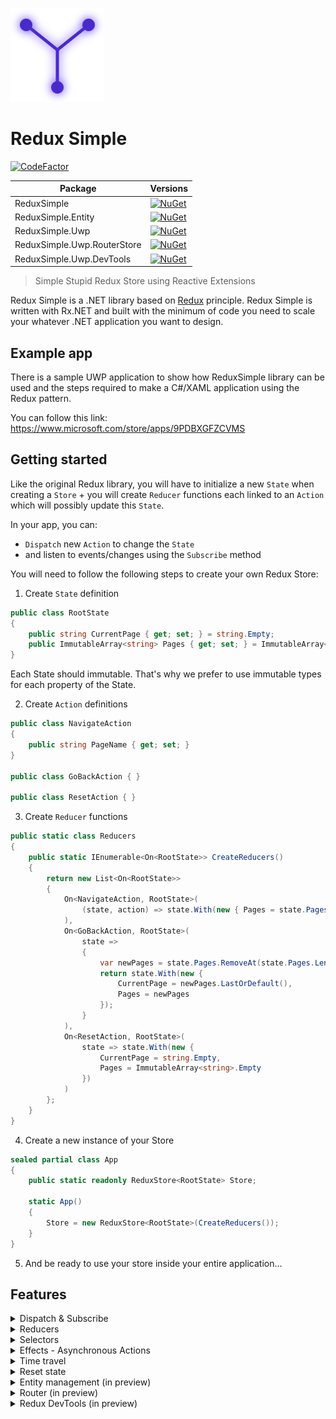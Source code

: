 ![./images/logo.png](./images/logo.png)

# Redux Simple

[![CodeFactor](https://www.codefactor.io/repository/github/odonno/reduxsimple/badge)](https://www.codefactor.io/repository/github/odonno/reduxsimple)

| Package                     | Versions                                                                                                                                |
| --------------------------- | --------------------------------------------------------------------------------------------------------------------------------------- |
| ReduxSimple                 | [![NuGet](https://img.shields.io/nuget/v/ReduxSimple.svg)](https://www.nuget.org/packages/ReduxSimple/)                                 |
| ReduxSimple.Entity          | [![NuGet](https://img.shields.io/nuget/v/ReduxSimple.Entity.svg)](https://www.nuget.org/packages/ReduxSimple.Entity/)                   |
| ReduxSimple.Uwp             | [![NuGet](https://img.shields.io/nuget/v/ReduxSimple.Uwp.svg)](https://www.nuget.org/packages/ReduxSimple.Uwp/)                         |
| ReduxSimple.Uwp.RouterStore | [![NuGet](https://img.shields.io/nuget/v/ReduxSimple.Uwp.RouterStore.svg)](https://www.nuget.org/packages/ReduxSimple.Uwp.RouterStore/) |
| ReduxSimple.Uwp.DevTools    | [![NuGet](https://img.shields.io/nuget/v/ReduxSimple.Uwp.DevTools.svg)](https://www.nuget.org/packages/ReduxSimple.Uwp.DevTools/)       |

> Simple Stupid Redux Store using Reactive Extensions

Redux Simple is a .NET library based on [Redux](https://redux.js.org/) principle. Redux Simple is written with Rx.NET and built with the minimum of code you need to scale your whatever .NET application you want to design.

## Example app

There is a sample UWP application to show how ReduxSimple library can be used and the steps required to make a C#/XAML application using the Redux pattern.

You can follow this link: https://www.microsoft.com/store/apps/9PDBXGFZCVMS

## Getting started

Like the original Redux library, you will have to initialize a new `State` when creating a `Store` + you will create `Reducer` functions each linked to an `Action` which will possibly update this `State`.

In your app, you can:

- `Dispatch` new `Action` to change the `State`
- and listen to events/changes using the `Subscribe` method

You will need to follow the following steps to create your own Redux Store:

1. Create `State` definition

```csharp
public class RootState
{
    public string CurrentPage { get; set; } = string.Empty;
    public ImmutableArray<string> Pages { get; set; } = ImmutableArray<string>.Empty;
}
```

Each State should immutable. That's why we prefer to use immutable types for each property of the State.

2. Create `Action` definitions

```csharp
public class NavigateAction
{
    public string PageName { get; set; }
}

public class GoBackAction { }

public class ResetAction { }
```

3. Create `Reducer` functions

```csharp
public static class Reducers
{
    public static IEnumerable<On<RootState>> CreateReducers()
    {
        return new List<On<RootState>>
        {
            On<NavigateAction, RootState>(
                (state, action) => state.With(new { Pages = state.Pages.Add(action.PageName) })
            ),
            On<GoBackAction, RootState>(
                state =>
                {
                    var newPages = state.Pages.RemoveAt(state.Pages.Length - 1);
                    return state.With(new {
                        CurrentPage = newPages.LastOrDefault(),
                        Pages = newPages
                    });
                }
            ),
            On<ResetAction, RootState>(
                state => state.With(new {
                    CurrentPage = string.Empty,
                    Pages = ImmutableArray<string>.Empty
                })
            )
        };
    }
}
```

4. Create a new instance of your Store

```csharp
sealed partial class App
{
    public static readonly ReduxStore<RootState> Store;

    static App()
    {
        Store = new ReduxStore<RootState>(CreateReducers());
    }
}
```

5. And be ready to use your store inside your entire application...

## Features

<details>
<summary>Dispatch & Subscribe</summary>
<br>

You can now dispatch new actions using your globally accessible `Store`.

```csharp
using static MyApp.App; // static reference on top of your file

Store.Dispatch(new NavigateAction { PageName = "Page1" });
Store.Dispatch(new NavigateAction { PageName = "Page2" });
Store.Dispatch(new GoBackAction());
```

And subscribe to either state changes or actions raised.

```csharp
using static MyApp.App; // static reference on top of your file

Store.ObserveAction<NavigateAction>().Subscribe(_ =>
{
    // TODO : Handle navigation
});

Store.Select(state => state.CurrentPage)
    .Where(currentPage => currentPage == nameof(Page1))
    .UntilDestroyed(this)
    .Subscribe(_ =>
    {
        // TODO : Handle event when the current page is now "Page1"
    });
```

</details>

<details>
<summary>Reducers</summary>
<br>

Reducers are pure functions used to create a new `state` once an `action` is triggered.

### Reducers on action

You can define a list of `On` functions where at least one action can be triggered.

```csharp
return new List<On<RootState>>
{
    On<NavigateAction, RootState>(
        (state, action) => state.With(new { Pages = state.Pages.Add(action.PageName) })
    ),
    On<GoBackAction, RootState>(
        state =>
        {
            var newPages = state.Pages.RemoveAt(state.Pages.Length - 1);
            return state.With(new {
                CurrentPage = newPages.LastOrDefault(),
                Pages = newPages
            });
        }
    ),
    On<ResetAction, RootState>(
        state => state.With(new {
            CurrentPage = string.Empty,
            Pages = ImmutableArray<string>.Empty
        })
    )
};
```

### Sub-reducers aka feature reducers

Sub-reducers also known as feature reducers are nested reducers that are used to update a part of the state. They are mainly used in larger applications to split state and reducer logic in multiple parts.

The `CreateSubReducers` function helps you to create sub-reducers. This function has a few requirements:

- a `Selector` - to be able to access the value of the current nested state
- a `Reducer` - to explicitly detail how to update the parent state given a new value for the nested state
- and the list of reducers using `On` pattern

First you need to create a new state lens for feature/nested states:

```csharp
public static IEnumerable<On<RootState>> GetReducers()
{
    return CreateSubReducers(SelectCounterState)
        .On<IncrementAction>(state => state.With(new { Count = state.Count + 1 }))
        .On<DecrementAction>(state => state.With(new { Count = state.Count - 1 }))
        .ToList();
}
```

Then you can combine nested reducers into your root state:

```csharp
public static IEnumerable<On<RootState>> CreateReducers()
{
    return CombineReducers(
        Counter.Reducers.GetReducers(),
        TicTacToe.Reducers.GetReducers(),
        TodoList.Reducers.GetReducers(),
        Pokedex.Reducers.GetReducers()
    );
}
```

And so inject your reducers into the Store:

```csharp
public static readonly ReduxStore<RootState> Store =
    new ReduxStore<RootState>(CreateReducers(), RootState.InitialState);
```

Remember that following this pattern, you can have an infinite number of layers for your state.

</details>

<details>
<summary>Selectors</summary>
<br>

Based on what you need, you can observe the entire state or just a part of it.

Note that every selector is a _memoized selector_ by design, which means that a next value will only be subscribed if there is a difference with the previous value.

### Full state

```csharp
Store.Select()
    .Subscribe(state =>
    {
        // Listening to the full state (when any property changes)
    });
```

### Inline function

You can use functions to select a part of the state, like this:

```csharp
Store.Select(state => state.CurrentPage)
    .Subscribe(currentPage =>
    {
        // Listening to the "CurrentPage" property of the state (when only this property changes)
    });
```

### Simple selectors

Simple selectors are like functions but the main benefits are that they can be reused in multiple components and they can be reused to create other selectors.

```csharp
public static ISelectorWithoutProps<RootState, string> SelectCurrentPage = CreateSelector(
    (RootState state) => state.CurrentPage
);
public static ISelectorWithoutProps<RootState, ImmutableArray<string>> SelectPages = CreateSelector(
    (RootState state) => state.Pages
);

Store.Select(SelectCurrentPage)
    .Subscribe(currentPage =>
    {
        // Listening to the "CurrentPage" property of the state (when only this property changes)
    });
```

### Reuse selectors - without props

Note that you can combine multiple selectors to create a new one.

```csharp
public static ISelectorWithoutProps<RootState, bool> SelectHasPreviousPage = CreateSelector(
    SelectPages,
    (ImmutableArray<string> pages) => pages.Count() > 1
);
```

### Reuse selectors - with props

You can also use variables out of the store to create a new selector.

```csharp
public static ISelectorWithProps<RootState, string, bool> SelectIsPageSelected = CreateSelector(
    SelectCurrentPage,
    (string currentPage, string selectedPage) => currentPage == selectedPage
);
```

And then use it this way:

```csharp
Store.Select(SelectIsPageSelected, "mainPage")
    .Subscribe(isMainPageSelected =>
    {
        // TODO
    });
```

### Combine selectors

Sometimes, you need to consume multiple selectors. In some cases, you just want to combine them. This is what you can do with `CombineSelectors` function. Here is an example:

```csharp
Store.Select(
    CombineSelectors(SelectGameEnded, SelectWinner)
)
    .Subscribe(x =>
    {
        var (gameEnded, winner) = x;

        // TODO
    });
```

</details>

<details>
<summary>Effects - Asynchronous Actions</summary>
<br>

Side effects are functions that runs outside of the predictable State -> UI cycle. Effects does not interfere with the UI directly and can dispatch a new action in the `ReduxStore` when necessary.

### The 3-actions pattern

When you work with asynchronous tasks (side effects), you can follow the following rule:

- Create 3 actions - a start action, a `fulfilled` action and a `failed` action
- Reduce/Handle response on `fulfilled` action
- Reduce/Handle error on `failed` action

Here is a concrete example.

```csharp
public class GetTodosAction { }
public class GetTodosFulfilledAction
{
    public ImmutableList<Todo> Todos { get; set; }
}
public class GetTodosFailedAction
{
    public int StatusCode { get; set; }
    public string Reason { get; set; }
}
```

```csharp
Store.Dispatch(new GetTodosAction());
```

### Create and register effect

You now need to observe this action and execute an HTTP call that will then dispatch the result to the store.

```csharp
public static Effect<RootState> GetTodos = CreateEffect<RootState>(
    () => Store.ObserveAction<GetTodosAction>()
        .Select(_ =>
            _todoApi.GetTodos()
                .Select(todos =>
                {
                    return new GetTodosFulfilledAction
                    {
                        Todos = todos.ToImmutableList()
                    };
                })
                .Catch(e =>
                {
                    return Observable.Return(
                        new GetTodosFailedAction
                        {
                            StatusCode = e.StatusCode,
                            Reason = e.Reason
                        }
                    );
                })
        )
        .Switch(),
    true // indicates if the ouput of the effect should be dispatched to the store
);
```

And remember to always register your effect to the store.

```csharp
Store.RegisterEffects(
    GetTodos
);
```

</details>

<details>
<summary>Time travel</summary>
<br>

By default, `ReduxStore` only support the default behavior which is a forward-only state.
You can however set `enableTimeTravel` to `true` in order to debug your application with some interesting features: handling `Undo` and `Redo` actions.

### Enable time travel

```csharp
sealed partial class App
{
    public static readonly ReduxStore<RootState> Store;

    static App()
    {
        Store = new ReduxStore<RootState>(CreateReducers(), true);
    }
}
```

### Go back in time...

When the Store contains stored actions (ie. actions of the past), you can go back in time.

```csharp
if (Store.CanUndo)
{
    Store.Undo();
}
```

It will then fires an `UndoneAction` event you can subscribe to.

```csharp
Store.Select()
    .Subscribe(_ =>
    {
        // TODO : Handle event when the State changed
        // You can observe the previous state generated or...
    });

Store.ObserveUndoneAction()
    .Subscribe(_ =>
    {
        // TODO : Handle event when an Undo event is triggered
        // ...or you can observe actions undone
    });
```

### ...And then rewrite history

Once you got back in time, you have two choices:

1. Start a new timeline
2. Stay on the same timeline of events

#### Start a new timeline

Once you dispatched a new action, the new `State` is updated and the previous timeline is erased from history: all previous actions are gone.

```csharp
// Dispatch the next actions
Store.Dispatch(new NavigateAction { PageName = "Page1" });
Store.Dispatch(new NavigateAction { PageName = "Page2" });

if (Store.CanUndo)
{
    // Go back in time (Page 2 -> Page 1)
    Store.Undo();
}

// Dispatch a new action (Page 1 -> Page 3)
Store.Dispatch(new NavigateAction { PageName = "Page3" });
```

#### Stay on the same timeline of events

You can stay o nthe same timeline by dispatching the same set of actions you did previously.

```csharp
// Dispatch the next actions
Store.Dispatch(new NavigateAction { PageName = "Page1" });
Store.Dispatch(new NavigateAction { PageName = "Page2" });

if (Store.CanUndo)
{
    // Go back in time (Page 2 -> Page 1)
    Store.Undo();
}

if (Store.CanRedo)
{
    // Go forward (Page 1 -> Page 2)
    Store.Redo();
}
```

</details>

<details>
<summary>Reset state</summary>
<br>

You can also reset the entire `Store` (reset current state and list of actions) by using the following method.

```csharp
Store.Reset();
```

You can then handle the reset event on your application.

```csharp
Store.ObserveReset()
    .Subscribe(_ =>
    {
        // TODO : Handle event when the Store is reset
        // (example: flush navigation history and restart from login page)
    });
```

</details>

<details>
<summary>Entity management (in preview)</summary>
<br>

When dealing with entities, you often repeat the same process to add, update and remove entity from your collection state. With the `ReduxSimple.Entity` package, you can simplify the management of entities using the following pattern:

1. Start creating an `EntityState` and an `EntityAdapter`

```csharp
public class TodoItemEntityState : EntityState<int, TodoItem>
{
}

public static class Entities
{
    public static EntityAdapter<int, TodoItem> TodoItemAdapter = EntityAdapter<int, TodoItem>.Create(item => item.Id);
}
```

2. Use the `EntityState` in your state

```csharp
public class TodoListState
{
    public TodoItemEntityState Items { get; set; }
    public TodoFilter Filter { get; set; }
}
```

3. Then use the `EntityAdapter` in reducers

```csharp
On<CompleteTodoItemAction, TodoListState>(
    (state, action) =>
    {
        return state.With(new
        {
            Items = TodoItemAdapter.UpsertOne(new { action.Id, Completed = true }, state.Items)
        });
    }
)
```

4. And use the `EntityAdapter` in selectors

```csharp
private static readonly ISelectorWithoutProps<RootState, TodoItemEntityState> SelectItemsEntityState = CreateSelector(
    SelectTodoListState,
    state => state.Items
);
private static readonly EntitySelectors<RootState, int, TodoItem> TodoItemSelectors = TodoItemAdapter.GetSelectors(SelectItemsEntityState);
```

```csharp
public static ISelectorWithoutProps<RootState, List<TodoItem>> SelectItems = TodoItemSelectors.SelectEntities;
```

</details>

<details>
<summary>Router (in preview)</summary>
<br>

You can observe router changes in your own state. You first need to create a State which inherits from `IBaseRouterState`.

```csharp
public class RootState : IBaseRouterState
{
    public RouterState Router { get; set; }

    public static RootState InitialState =>
        new RootState
        {
            Router = RouterState.InitialState
        };
}
```

#### For UWP

In order to get router information, you need to enable the feature like this (in `App.xaml.cs`):

```csharp
protected override void OnLaunched(LaunchActivatedEventArgs e)
{
    // TODO : Initialize rootFrame

    // Enable router store feature
    Store.EnableRouterFeature(rootFrame);
}
```

</details>

<details>
<summary>Redux DevTools (in preview)</summary>
<br>

![./images/devtools.PNG](./images/devtools.PNG)

Sometimes, it can be hard to debug your application. So there is a perfect tool called Redux DevTools which help you with that:

- list all dispatched actions
- payload of the action and details of the new state after dispatch
- differences between previous and next state
- replay mechanism (time travel)

#### For UWP

In order to make the Redux DevTools work, you need to enable time travel.

```csharp
public static readonly ReduxStore<RootState> Store =
    new ReduxStore<RootState>(CreateReducers(), RootState.InitialState, true);
```

And then display the Redux DevTools view using a separate window.

```csharp
await Store.OpenDevToolsAsync();
```

</details>
